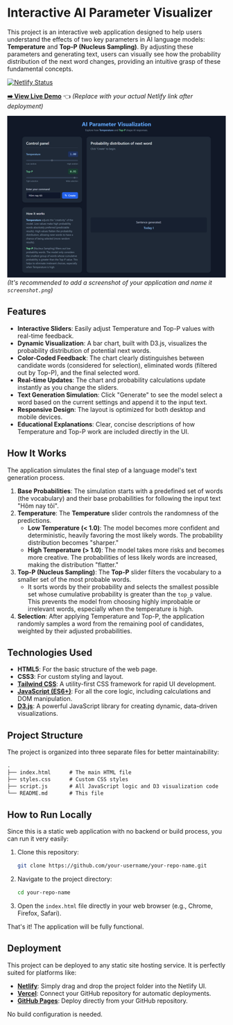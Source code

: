 # Interactive AI Parameter Visualizer

This project is an interactive web application designed to help users understand the effects of two key parameters in AI language models: **Temperature** and **Top-P (Nucleus Sampling)**. By adjusting these parameters and generating text, users can visually see how the probability distribution of the next word changes, providing an intuitive grasp of these fundamental concepts.

[![Netlify Status](https://api.netlify.com/api/v1/badges/YOUR_NETLIFY_BADGE_ID/deploy-status)](https://app.netlify.com/sites/YOUR_NETLIFY_SITE_NAME/deploys)

**[➡️ View Live Demo](https://your-netlify-site-name.netlify.app/)** 👈 *(Replace with your actual Netlify link after deployment)*

![Screenshot of the AI Parameter Visualizer](./screenshot.png)
*(It's recommended to add a screenshot of your application and name it `screenshot.png`)*

## Features

-   **Interactive Sliders**: Easily adjust Temperature and Top-P values with real-time feedback.
-   **Dynamic Visualization**: A bar chart, built with D3.js, visualizes the probability distribution of potential next words.
-   **Color-Coded Feedback**: The chart clearly distinguishes between candidate words (considered for selection), eliminated words (filtered out by Top-P), and the final selected word.
-   **Real-time Updates**: The chart and probability calculations update instantly as you change the sliders.
-   **Text Generation Simulation**: Click "Generate" to see the model select a word based on the current settings and append it to the input text.
-   **Responsive Design**: The layout is optimized for both desktop and mobile devices.
-   **Educational Explanations**: Clear, concise descriptions of how Temperature and Top-P work are included directly in the UI.

## How It Works

The application simulates the final step of a language model's text generation process.

1.  **Base Probabilities**: The simulation starts with a predefined set of words (the vocabulary) and their base probabilities for following the input text "Hôm nay tôi".
2.  **Temperature**: The **Temperature** slider controls the randomness of the predictions.
    -   **Low Temperature (< 1.0)**: The model becomes more confident and deterministic, heavily favoring the most likely words. The probability distribution becomes "sharper."
    -   **High Temperature (> 1.0)**: The model takes more risks and becomes more creative. The probabilities of less likely words are increased, making the distribution "flatter."
3.  **Top-P (Nucleus Sampling)**: The **Top-P** slider filters the vocabulary to a smaller set of the most probable words.
    -   It sorts words by their probability and selects the smallest possible set whose cumulative probability is greater than the `top_p` value. This prevents the model from choosing highly improbable or irrelevant words, especially when the temperature is high.
4.  **Selection**: After applying Temperature and Top-P, the application randomly samples a word from the remaining pool of candidates, weighted by their adjusted probabilities.

## Technologies Used

-   **HTML5**: For the basic structure of the web page.
-   **CSS3**: For custom styling and layout.
-   **[Tailwind CSS](https://tailwindcss.com/)**: A utility-first CSS framework for rapid UI development.
-   **[JavaScript (ES6+)](https://www.javascript.com/)**: For all the core logic, including calculations and DOM manipulation.
-   **[D3.js](https://d3js.org/)**: A powerful JavaScript library for creating dynamic, data-driven visualizations.

## Project Structure

The project is organized into three separate files for better maintainability:

```
.
├── index.html      # The main HTML file
├── styles.css      # Custom CSS styles
├── script.js       # All JavaScript logic and D3 visualization code
└── README.md       # This file
```

## How to Run Locally

Since this is a static web application with no backend or build process, you can run it very easily:

1.  Clone this repository:
    ```bash
    git clone https://github.com/your-username/your-repo-name.git
    ```
2.  Navigate to the project directory:
    ```bash
    cd your-repo-name
    ```
3.  Open the `index.html` file directly in your web browser (e.g., Chrome, Firefox, Safari).

That's it! The application will be fully functional.

## Deployment

This project can be deployed to any static site hosting service. It is perfectly suited for platforms like:

-   **[Netlify](https://www.netlify.com/)**: Simply drag and drop the project folder into the Netlify UI.
-   **[Vercel](https://vercel.com/)**: Connect your GitHub repository for automatic deployments.
-   **[GitHub Pages](https://pages.github.com/)**: Deploy directly from your GitHub repository.

No build configuration is needed.